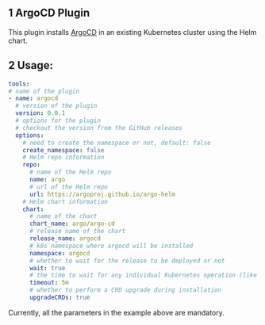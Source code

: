 ## 1 ArgoCD Plugin

This plugin installs [ArgoCD](https://argoproj.github.io/cd/) in an existing Kubernetes cluster using the Helm chart.

## 2 Usage:

```yaml
tools:
# name of the plugin
- name: argocd
  # version of the plugin
  version: 0.0.1
  # options for the plugin
  # checkout the version from the GitHub releases
  options:
    # need to create the namespace or not, default: false
    create_namespace: false
    # Helm repo information
    repo:
      # name of the Helm repo
      name: argo
      # url of the Helm repo
      url: https://argoproj.github.io/argo-helm
    # Helm chart information
    chart:
      # name of the chart
      chart_name: argo/argo-cd
      # release name of the chart
      release_name: argocd
      # k8s namespace where argocd will be installed
      namespace: argocd
      # whether to wait for the release to be deployed or not
      wait: true
      # the time to wait for any individual Kubernetes operation (like Jobs for hooks)
      timeout: 5m
      # whether to perform a CRD upgrade during installation
      upgradeCRDs: true
```

Currently, all the parameters in the example above are mandatory.

